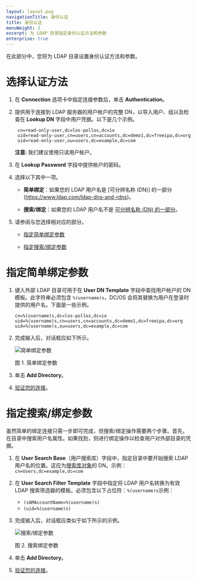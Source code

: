 ```yaml
---
layout: layout.pug
navigationTitle: 身份认证
title: 身份认证
menuWeight: 2
excerpt: 为 LDAP 目录指定身份认证方法和参数
enterprise: true
---
```



在此部分中，您将为 LDAP 目录设置身份认证方法和参数。

# 选择认证方法

1. 在 **Connection** 选项卡中指定连接参数后，单击 **Authentication**。

1. 提供用于连接到 LDAP 服务器的用户帐户的完整 DN，以导入用户、组以及检查在 **Lookup DN** 字段中用户凭据。以下是几个示例。

        cn=read-only-user,dc=los-pollos,dc=io
        uid=read-only-user,cn=users,cn=accounts,dc=demo1,dc=freeipa,dc=org
        uid=read-only-user,ou=users,dc=example,dc=com

    <p class="message--note"><strong>注意: </strong>我们建议使用只读用户帐户。</p>

1. 在 **Lookup Password** 字段中提供帐户的密码。

1. 选择以下其中一项。

    - **简单绑定**：如果您的 LDAP 用户名是 [可分辨名称 (DN)] 的一部分(https://www.ldap.com/ldap-dns-and-rdns)。

    - **搜索/绑定**：如果您的 LDAP 用户名不是 [可分辨名称 (DN) 的一部分](https://www.ldap.com/ldap-dns-and-rdns)。

1. 请参阅与您选择相对应的部分。

    - [指定简单绑定参数](#specify-simple-bind-parameters)

    - [指定搜索/绑定参数](#specify-searchbind-parameters)

# 指定简单绑定参数

1. 键入外部 LDAP 目录可用于在 **User DN Template** 字段中查找用户帐户的 DN 模板。此字符串必须包含 `%(username)s`，DC/OS 会将其替换为用户在登录时提供的用户名。下面是一些示例。
    ```
    cn=%(username)s,dc=los-pollos,dc=io
    uid=%(username)s,cn=users,cn=accounts,dc=demo1,dc=freeipa,dc=org
    uid=%(username)s,ou=users,dc=example,dc=com
    ```

1. 完成输入后，对话框应如下所示。

    ![简单绑定参数](/cn/1.11/img/ldap-add-dir-auth-simple-bind.png) 

    图 1. 简单绑定参数 

1. 单击 **Add Directory**。

1. [验证您的连接](/cn/1.11/security/ent/ldap/ldap-verify/)。


# 指定搜索/绑定参数

虽然简单的绑定连接只需一步即可完成，但搜索/绑定操作需要两个步骤。首先，在目录中搜索用户名属性。如果找到，则进行绑定操作以检查用户对外部目录的凭据。

1. 在 **User Search Base**（用户搜索库）字段中，指定目录中要开始搜索 LDAP 用户名的位置。这应为[搜索库对象](https://technet.microsoft.com/en-us/library/cc978021.aspx)的 DN。示例：`cn=Users,dc=example,dc=com`

1. 在 **User Search Filter Template** 字段中指定将 LDAP 用户名转换为有效 LDAP 搜索筛选器的模板。必须包含以下占位符：`%(username)s`示例：

    - `(sAMAccountName=%(username)s)`
    - `(uid=%(username)s)`

1. 完成输入后，对话框应类似于如下所示的示例。

    ![搜索/绑定参数](/cn/1.11/img/ldap-add-dir-auth-search-bind.png)

    图 2. 搜索绑定参数

1. 单击 **Add Directory**。

1. [验证您的连接](/cn/1.11/security/ent/ldap/ldap-verify/)。
